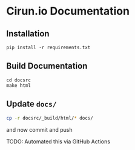 # Cirun.io Documentation

## Installation

```
pip install -r requirements.txt
```

## Build Documentation

```bas
cd docsrc
make html
```

## Update `docs/`

```bash
cp -r docsrc/_build/html/* docs/
```

and now commit and push

TODO: Automated this via GitHub Actions
